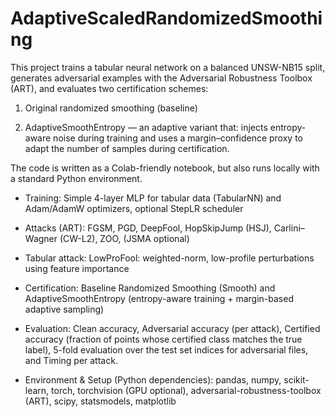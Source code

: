 # AdaptiveScaledRandomizedSmoothing

This project trains a tabular neural network on a balanced UNSW-NB15 split, generates adversarial examples with the Adversarial Robustness Toolbox (ART), and evaluates two certification schemes:

1. Original randomized smoothing (baseline)

2. AdaptiveSmoothEntropy — an adaptive variant that: injects entropy-aware noise during training and uses a margin–confidence proxy to adapt the number of samples during certification.

The code is written as a Colab-friendly notebook, but also runs locally with a standard Python environment.

* Training: Simple 4-layer MLP for tabular data (TabularNN) and Adam/AdamW optimizers, optional StepLR scheduler

* Attacks (ART): FGSM, PGD, DeepFool, HopSkipJump (HSJ), Carlini–Wagner (CW-L2), ZOO, (JSMA optional)

* Tabular attack: LowProFool: weighted-norm, low-profile perturbations using feature importance

* Certification: Baseline Randomized Smoothing (Smooth) and AdaptiveSmoothEntropy (entropy-aware training + margin-based adaptive sampling)

* Evaluation: Clean accuracy, Adversarial accuracy (per attack), Certified accuracy (fraction of points whose certified class matches the true label), 5-fold 
              evaluation over the test set indices for adversarial files, and Timing per attack.

* Environment & Setup (Python dependencies): pandas, numpy, scikit-learn, torch, torchvision (GPU optional), adversarial-robustness-toolbox (ART), scipy, 
                                             statsmodels, matplotlib
  
